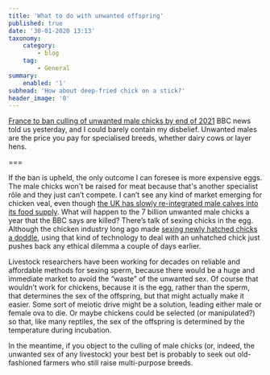 ```yaml
---
title: 'What to do with unwanted offspring'
published: true
date: '30-01-2020 13:13'
taxonomy:
    category:
        - blog
    tag:
        - General
summary:
    enabled: '1'
subhead: 'How about deep-fried chick on a stick?'
header_image: '0'
--- 
```


[France to ban culling of unwanted male chicks by end of 2021](https://www.bbc.co.uk/news/world-europe-51301915) BBC news told us yesterday, and I could barely contain my disbelief. Unwanted males are the price you pay for specialised breeds, whether dairy cows or layer hens.

===

If the ban is upheld, the only outcome I can foresee is more expensive eggs. The male chicks won't be raised for meat because that's another specialist rôle and they just can’t compete. I can’t see any kind of market emerging for chicken veal, even though [the UK has slowly re-integrated male calves into its food supply](https://www.eatthispodcast.com/whatever-happened-to-british-veal/). What will happen to the 7 billion unwanted male chicks a year that the BBC says are killed? There’s talk of sexing chicks in the egg. Although the chicken industry long ago made [sexing newly hatched chicks a doddle](https://en.wikipedia.org/wiki/Sex-link), using that kind of technology to deal with an unhatched chick just pushes back any ethical dilemma a couple of days earlier.

Livestock researchers have been working for decades on reliable and affordable methods for sexing sperm, because there would be a huge and immediate market to avoid the “waste” of the unwanted sex. Of course that wouldn’t work for chickens, because it is the egg, rather than the sperm, that determines the sex of the offspring, but that might actually make it easier. Some sort of meiotic drive might be a solution, leading either male or female ova to die. Or maybe chickens could be selected (or manipulated?) so that, like many reptiles, the sex of the offspring is determined by the temperature during incubation.

In the meantime, if you object to the culling of male chicks (or, indeed, the unwanted sex of any livestock) your best bet is probably to seek out old-fashioned farmers who still raise multi-purpose breeds.
